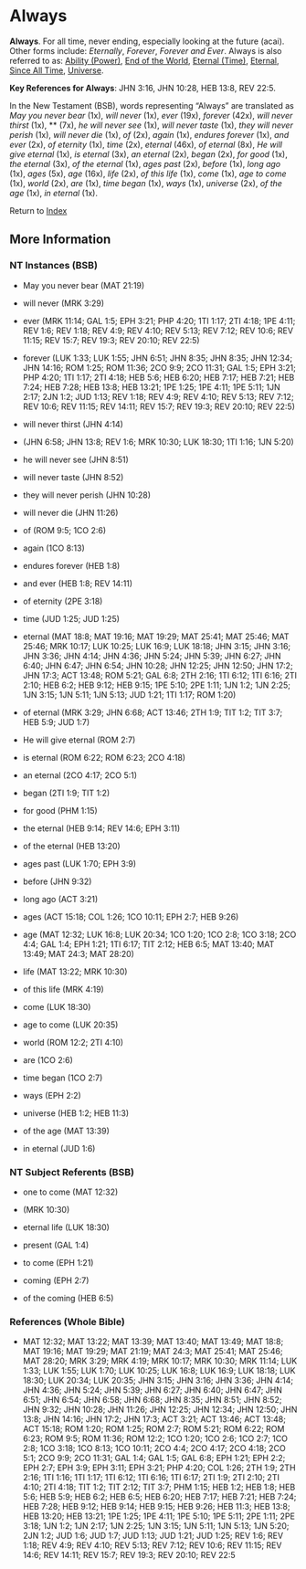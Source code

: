 # Always
**Always**. 
For all time, never ending, especially looking at the future (acai). 
Other forms include: 
*Eternally*, *Forever*, *Forever and Ever*. 
Always is also referred to as: 
[Ability (Power)](Ability.2.md), [End of the World](EndOfTheWorld.md), [Eternal (Time)](Eternal.md), [Eternal](Eternal.2.md), [Since All Time](SinceAllTime.md), [Universe](Universe.md). 


**Key References for Always**: 
JHN 3:16, JHN 10:28, HEB 13:8, REV 22:5. 




In the New Testament (BSB), words representing “Always” are translated as 
*May you never bear* (1x), *will never* (1x), *ever* (19x), *forever* (42x), *will never thirst* (1x), ** (7x), *he will never see* (1x), *will never taste* (1x), *they will never perish* (1x), *will never die* (1x), *of* (2x), *again* (1x), *endures forever* (1x), *and ever* (2x), *of eternity* (1x), *time* (2x), *eternal* (46x), *of eternal* (8x), *He will give eternal* (1x), *is eternal* (3x), *an eternal* (2x), *began* (2x), *for good* (1x), *the eternal* (3x), *of the eternal* (1x), *ages past* (2x), *before* (1x), *long ago* (1x), *ages* (5x), *age* (16x), *life* (2x), *of this life* (1x), *come* (1x), *age to come* (1x), *world* (2x), *are* (1x), *time began* (1x), *ways* (1x), *universe* (2x), *of the age* (1x), *in eternal* (1x). 


Return to [Index](00-Index.md)

## More Information

### NT Instances (BSB)

* May you never bear (MAT 21:19)

* will never (MRK 3:29)

* ever (MRK 11:14; GAL 1:5; EPH 3:21; PHP 4:20; 1TI 1:17; 2TI 4:18; 1PE 4:11; REV 1:6; REV 1:18; REV 4:9; REV 4:10; REV 5:13; REV 7:12; REV 10:6; REV 11:15; REV 15:7; REV 19:3; REV 20:10; REV 22:5)

* forever (LUK 1:33; LUK 1:55; JHN 6:51; JHN 8:35; JHN 8:35; JHN 12:34; JHN 14:16; ROM 1:25; ROM 11:36; 2CO 9:9; 2CO 11:31; GAL 1:5; EPH 3:21; PHP 4:20; 1TI 1:17; 2TI 4:18; HEB 5:6; HEB 6:20; HEB 7:17; HEB 7:21; HEB 7:24; HEB 7:28; HEB 13:8; HEB 13:21; 1PE 1:25; 1PE 4:11; 1PE 5:11; 1JN 2:17; 2JN 1:2; JUD 1:13; REV 1:18; REV 4:9; REV 4:10; REV 5:13; REV 7:12; REV 10:6; REV 11:15; REV 14:11; REV 15:7; REV 19:3; REV 20:10; REV 22:5)

* will never thirst (JHN 4:14)

*  (JHN 6:58; JHN 13:8; REV 1:6; MRK 10:30; LUK 18:30; 1TI 1:16; 1JN 5:20)

* he will never see (JHN 8:51)

* will never taste (JHN 8:52)

* they will never perish (JHN 10:28)

* will never die (JHN 11:26)

* of (ROM 9:5; 1CO 2:6)

* again (1CO 8:13)

* endures forever (HEB 1:8)

* and ever (HEB 1:8; REV 14:11)

* of eternity (2PE 3:18)

* time (JUD 1:25; JUD 1:25)

* eternal (MAT 18:8; MAT 19:16; MAT 19:29; MAT 25:41; MAT 25:46; MAT 25:46; MRK 10:17; LUK 10:25; LUK 16:9; LUK 18:18; JHN 3:15; JHN 3:16; JHN 3:36; JHN 4:14; JHN 4:36; JHN 5:24; JHN 5:39; JHN 6:27; JHN 6:40; JHN 6:47; JHN 6:54; JHN 10:28; JHN 12:25; JHN 12:50; JHN 17:2; JHN 17:3; ACT 13:48; ROM 5:21; GAL 6:8; 2TH 2:16; 1TI 6:12; 1TI 6:16; 2TI 2:10; HEB 6:2; HEB 9:12; HEB 9:15; 1PE 5:10; 2PE 1:11; 1JN 1:2; 1JN 2:25; 1JN 3:15; 1JN 5:11; 1JN 5:13; JUD 1:21; 1TI 1:17; ROM 1:20)

* of eternal (MRK 3:29; JHN 6:68; ACT 13:46; 2TH 1:9; TIT 1:2; TIT 3:7; HEB 5:9; JUD 1:7)

* He will give eternal (ROM 2:7)

* is eternal (ROM 6:22; ROM 6:23; 2CO 4:18)

* an eternal (2CO 4:17; 2CO 5:1)

* began (2TI 1:9; TIT 1:2)

* for good (PHM 1:15)

* the eternal (HEB 9:14; REV 14:6; EPH 3:11)

* of the eternal (HEB 13:20)

* ages past (LUK 1:70; EPH 3:9)

* before (JHN 9:32)

* long ago (ACT 3:21)

* ages (ACT 15:18; COL 1:26; 1CO 10:11; EPH 2:7; HEB 9:26)

* age (MAT 12:32; LUK 16:8; LUK 20:34; 1CO 1:20; 1CO 2:8; 1CO 3:18; 2CO 4:4; GAL 1:4; EPH 1:21; 1TI 6:17; TIT 2:12; HEB 6:5; MAT 13:40; MAT 13:49; MAT 24:3; MAT 28:20)

* life (MAT 13:22; MRK 10:30)

* of this life (MRK 4:19)

* come (LUK 18:30)

* age to come (LUK 20:35)

* world (ROM 12:2; 2TI 4:10)

* are (1CO 2:6)

* time began (1CO 2:7)

* ways (EPH 2:2)

* universe (HEB 1:2; HEB 11:3)

* of the age (MAT 13:39)

* in eternal (JUD 1:6)



### NT Subject Referents (BSB)

* one to come (MAT 12:32)

*  (MRK 10:30)

* eternal life (LUK 18:30)

* present (GAL 1:4)

* to come (EPH 1:21)

* coming (EPH 2:7)

* of the coming (HEB 6:5)



### References (Whole Bible)

* MAT 12:32; MAT 13:22; MAT 13:39; MAT 13:40; MAT 13:49; MAT 18:8; MAT 19:16; MAT 19:29; MAT 21:19; MAT 24:3; MAT 25:41; MAT 25:46; MAT 28:20; MRK 3:29; MRK 4:19; MRK 10:17; MRK 10:30; MRK 11:14; LUK 1:33; LUK 1:55; LUK 1:70; LUK 10:25; LUK 16:8; LUK 16:9; LUK 18:18; LUK 18:30; LUK 20:34; LUK 20:35; JHN 3:15; JHN 3:16; JHN 3:36; JHN 4:14; JHN 4:36; JHN 5:24; JHN 5:39; JHN 6:27; JHN 6:40; JHN 6:47; JHN 6:51; JHN 6:54; JHN 6:58; JHN 6:68; JHN 8:35; JHN 8:51; JHN 8:52; JHN 9:32; JHN 10:28; JHN 11:26; JHN 12:25; JHN 12:34; JHN 12:50; JHN 13:8; JHN 14:16; JHN 17:2; JHN 17:3; ACT 3:21; ACT 13:46; ACT 13:48; ACT 15:18; ROM 1:20; ROM 1:25; ROM 2:7; ROM 5:21; ROM 6:22; ROM 6:23; ROM 9:5; ROM 11:36; ROM 12:2; 1CO 1:20; 1CO 2:6; 1CO 2:7; 1CO 2:8; 1CO 3:18; 1CO 8:13; 1CO 10:11; 2CO 4:4; 2CO 4:17; 2CO 4:18; 2CO 5:1; 2CO 9:9; 2CO 11:31; GAL 1:4; GAL 1:5; GAL 6:8; EPH 1:21; EPH 2:2; EPH 2:7; EPH 3:9; EPH 3:11; EPH 3:21; PHP 4:20; COL 1:26; 2TH 1:9; 2TH 2:16; 1TI 1:16; 1TI 1:17; 1TI 6:12; 1TI 6:16; 1TI 6:17; 2TI 1:9; 2TI 2:10; 2TI 4:10; 2TI 4:18; TIT 1:2; TIT 2:12; TIT 3:7; PHM 1:15; HEB 1:2; HEB 1:8; HEB 5:6; HEB 5:9; HEB 6:2; HEB 6:5; HEB 6:20; HEB 7:17; HEB 7:21; HEB 7:24; HEB 7:28; HEB 9:12; HEB 9:14; HEB 9:15; HEB 9:26; HEB 11:3; HEB 13:8; HEB 13:20; HEB 13:21; 1PE 1:25; 1PE 4:11; 1PE 5:10; 1PE 5:11; 2PE 1:11; 2PE 3:18; 1JN 1:2; 1JN 2:17; 1JN 2:25; 1JN 3:15; 1JN 5:11; 1JN 5:13; 1JN 5:20; 2JN 1:2; JUD 1:6; JUD 1:7; JUD 1:13; JUD 1:21; JUD 1:25; REV 1:6; REV 1:18; REV 4:9; REV 4:10; REV 5:13; REV 7:12; REV 10:6; REV 11:15; REV 14:6; REV 14:11; REV 15:7; REV 19:3; REV 20:10; REV 22:5



